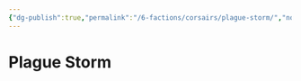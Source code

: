 ```yaml
---
{"dg-publish":true,"permalink":"/6-factions/corsairs/plague-storm/","noteIcon":""}
---
```


# Plague Storm


